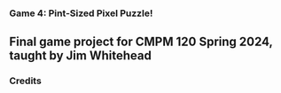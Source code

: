 ### Game 4: Pint-Sized Pixel Puzzle!
## Final game project for CMPM 120 Spring 2024, taught by Jim Whitehead

### Credits
